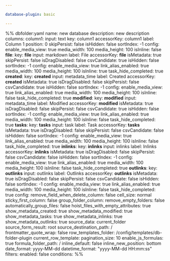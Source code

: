 ```yaml
---

database-plugin: basic

---
```


%% dbfolder:yaml
name: new database
description: new description
columns:
  column1:
    input: text
    key: column1
    accessorKey: column1
    label: Column 1
    position: 0
    skipPersist: false
    isHidden: false
    sortIndex: -1
    config:
      enable_media_view: true
      media_width: 100
      media_height: 100
      isInline: false
  __file__:
    key: __file__
    input: markdown
    label: File
    accessorKey: __file__
    isMetadata: true
    skipPersist: false
    isDragDisabled: false
    csvCandidate: true
    isHidden: false
    sortIndex: -1
    config:
      enable_media_view: true
      link_alias_enabled: true
      media_width: 100
      media_height: 100
      isInline: true
      task_hide_completed: true
  __created__:
    key: __created__
    input: metadata_time
    label: Created
    accessorKey: __created__
    isMetadata: true
    isDragDisabled: false
    skipPersist: false
    csvCandidate: true
    isHidden: false
    sortIndex: -1
    config:
      enable_media_view: true
      link_alias_enabled: true
      media_width: 100
      media_height: 100
      isInline: false
      task_hide_completed: true
  __modified__:
    key: __modified__
    input: metadata_time
    label: Modified
    accessorKey: __modified__
    isMetadata: true
    isDragDisabled: false
    skipPersist: false
    csvCandidate: true
    isHidden: false
    sortIndex: -1
    config:
      enable_media_view: true
      link_alias_enabled: true
      media_width: 100
      media_height: 100
      isInline: false
      task_hide_completed: true
  __tasks__:
    key: __tasks__
    input: task
    label: Task
    accessorKey: __tasks__
    isMetadata: true
    isDragDisabled: false
    skipPersist: false
    csvCandidate: false
    isHidden: false
    sortIndex: -1
    config:
      enable_media_view: true
      link_alias_enabled: true
      media_width: 100
      media_height: 100
      isInline: false
      task_hide_completed: true
  __inlinks__:
    key: __inlinks__
    input: inlinks
    label: Inlinks
    accessorKey: __inlinks__
    isMetadata: true
    isDragDisabled: false
    skipPersist: false
    csvCandidate: false
    isHidden: false
    sortIndex: -1
    config:
      enable_media_view: true
      link_alias_enabled: true
      media_width: 100
      media_height: 100
      isInline: false
      task_hide_completed: true
  __outlinks__:
    key: __outlinks__
    input: outlinks
    label: Outlinks
    accessorKey: __outlinks__
    isMetadata: true
    isDragDisabled: false
    skipPersist: false
    csvCandidate: false
    isHidden: false
    sortIndex: -1
    config:
      enable_media_view: true
      link_alias_enabled: true
      media_width: 100
      media_height: 100
      isInline: false
      task_hide_completed: true
config:
  remove_field_when_delete_column: false
  cell_size: normal
  sticky_first_column: false
  group_folder_column: 
  remove_empty_folders: false
  automatically_group_files: false
  hoist_files_with_empty_attributes: true
  show_metadata_created: true
  show_metadata_modified: true
  show_metadata_tasks: true
  show_metadata_inlinks: true
  show_metadata_outlinks: true
  source_data: current_folder
  source_form_result: root
  source_destination_path: /
  frontmatter_quote_wrap: false
  row_templates_folder: /config/templates/db-folder-plugin
  current_row_template: 
  pagination_size: 10
  enable_js_formulas: true
  formula_folder_path: /
  inline_default: false
  inline_new_position: bottom
  date_format: yyyy-MM-dd
  datetime_format: "yyyy-MM-dd HH:mm:ss"
filters:
  enabled: false
  conditions:
%%